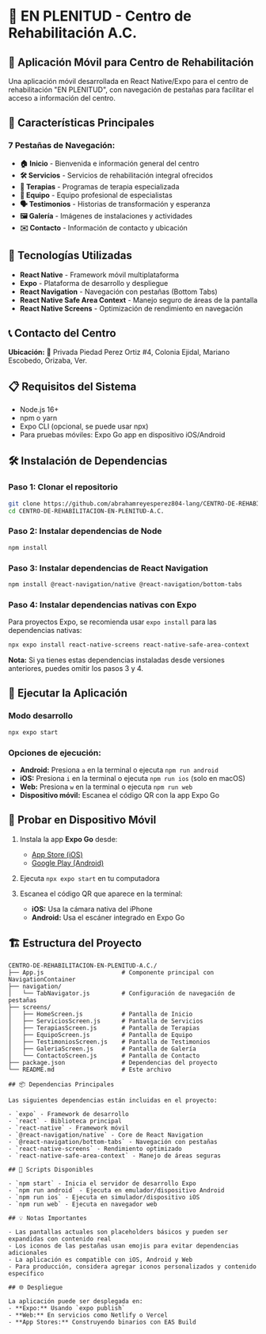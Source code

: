 # 🏥 EN PLENITUD - Centro de Rehabilitación A.C.

## 📱 Aplicación Móvil para Centro de Rehabilitación

Una aplicación móvil desarrollada en React Native/Expo para el centro de rehabilitación "EN PLENITUD", con navegación de pestañas para facilitar el acceso a información del centro.

## 🎯 Características Principales

### 7 Pestañas de Navegación:
- **🏠 Inicio** - Bienvenida e información general del centro
- **🛠️ Servicios** - Servicios de rehabilitación integral ofrecidos
- **💆 Terapias** - Programas de terapia especializada
- **👥 Equipo** - Equipo profesional de especialistas
- **🗣️ Testimonios** - Historias de transformación y esperanza
- **🖼️ Galería** - Imágenes de instalaciones y actividades
- **✉️ Contacto** - Información de contacto y ubicación

## 🚀 Tecnologías Utilizadas

- **React Native** - Framework móvil multiplataforma
- **Expo** - Plataforma de desarrollo y despliegue
- **React Navigation** - Navegación con pestañas (Bottom Tabs)
- **React Native Safe Area Context** - Manejo seguro de áreas de la pantalla
- **React Native Screens** - Optimización de rendimiento en navegación

## 📞 Contacto del Centro

**Ubicación:** 📍 Privada Piedad Perez Ortiz #4, Colonia Ejidal, Mariano Escobedo, Orizaba, Ver.

## 📋 Requisitos del Sistema

- Node.js 16+
- npm o yarn
- Expo CLI (opcional, se puede usar npx)
- Para pruebas móviles: Expo Go app en dispositivo iOS/Android

## 🛠️ Instalación de Dependencias

### Paso 1: Clonar el repositorio
```bash
git clone https://github.com/abrahamreyesperez804-lang/CENTRO-DE-REHABILITACION-EN-PLENITUD-A.C..git
cd CENTRO-DE-REHABILITACION-EN-PLENITUD-A.C.
```

### Paso 2: Instalar dependencias de Node
```bash
npm install
```

### Paso 3: Instalar dependencias de React Navigation
```bash
npm install @react-navigation/native @react-navigation/bottom-tabs
```

### Paso 4: Instalar dependencias nativas con Expo
Para proyectos Expo, se recomienda usar `expo install` para las dependencias nativas:
```bash
npx expo install react-native-screens react-native-safe-area-context
```

**Nota:** Si ya tienes estas dependencias instaladas desde versiones anteriores, puedes omitir los pasos 3 y 4.

## 🚀 Ejecutar la Aplicación

### Modo desarrollo
```bash
npx expo start
```

### Opciones de ejecución:
- **Android:** Presiona `a` en la terminal o ejecuta `npm run android`
- **iOS:** Presiona `i` en la terminal o ejecuta `npm run ios` (solo en macOS)
- **Web:** Presiona `w` en la terminal o ejecuta `npm run web`
- **Dispositivo móvil:** Escanea el código QR con la app Expo Go

## 📱 Probar en Dispositivo Móvil

1. Instala la app **Expo Go** desde:
   - [App Store (iOS)](https://apps.apple.com/app/expo-go/id982107779)
   - [Google Play (Android)](https://play.google.com/store/apps/details?id=host.exp.exponent)

2. Ejecuta `npx expo start` en tu computadora

3. Escanea el código QR que aparece en la terminal:
   - **iOS:** Usa la cámara nativa del iPhone
   - **Android:** Usa el escáner integrado en Expo Go

## 🏗️ Estructura del Proyecto

```
CENTRO-DE-REHABILITACION-EN-PLENITUD-A.C./
├── App.js                      # Componente principal con NavigationContainer
├── navigation/
│   └── TabNavigator.js         # Configuración de navegación de pestañas
├── screens/
│   ├── HomeScreen.js           # Pantalla de Inicio
│   ├── ServiciosScreen.js      # Pantalla de Servicios
│   ├── TerapiasScreen.js       # Pantalla de Terapias
│   ├── EquipoScreen.js         # Pantalla de Equipo
│   ├── TestimoniosScreen.js    # Pantalla de Testimonios
│   ├── GaleriaScreen.js        # Pantalla de Galería
│   └── ContactoScreen.js       # Pantalla de Contacto
├── package.json                # Dependencias del proyecto
└── README.md                   # Este archivo

## 📦 Dependencias Principales

Las siguientes dependencias están incluidas en el proyecto:

- `expo` - Framework de desarrollo
- `react` - Biblioteca principal
- `react-native` - Framework móvil
- `@react-navigation/native` - Core de React Navigation
- `@react-navigation/bottom-tabs` - Navegación con pestañas
- `react-native-screens` - Rendimiento optimizado
- `react-native-safe-area-context` - Manejo de áreas seguras

## 🔧 Scripts Disponibles

- `npm start` - Inicia el servidor de desarrollo Expo
- `npm run android` - Ejecuta en emulador/dispositivo Android
- `npm run ios` - Ejecuta en simulador/dispositivo iOS
- `npm run web` - Ejecuta en navegador web

## 💡 Notas Importantes

- Las pantallas actuales son placeholders básicos y pueden ser expandidas con contenido real
- Los iconos de las pestañas usan emojis para evitar dependencias adicionales
- La aplicación es compatible con iOS, Android y Web
- Para producción, considera agregar iconos personalizados y contenido específico

## 🌐 Despliegue

La aplicación puede ser desplegada en:
- **Expo:** Usando `expo publish`
- **Web:** En servicios como Netlify o Vercel
- **App Stores:** Construyendo binarios con EAS Build
